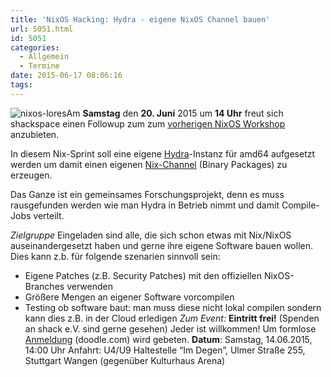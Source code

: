 ```yaml
---
title: 'NixOS Hacking: Hydra - eigene NixOS Channel bauen'
url: 5051.html
id: 5051
categories:
  - Allgemein
  - Termine
date: 2015-06-17 08:06:16
tags:
---
```


![nixos-lores](https://blog.shackspace.de/wp-content/uploads/2015/06/nixos-lores.png)Am **Samstag** den **20\. Juni** 2015 um **14 Uhr** freut sich shackspace einen Followup zum zum [vorherigen NixOS Workshop](https://blog.shackspace.de/?p=4935) anzubieten.

In diesem Nix-Sprint soll eine eigene [Hydra](https://nixos.org/hydra/)-Instanz für amd64 aufgesetzt werden um damit einen eigenen [Nix-Channel](http://nixos.org/releases/nix/nix-0.12/manual/#sec-nix-channel) (Binary Packages) zu erzeugen.

Das Ganze ist ein gemeinsames Forschungsprojekt, denn es muss rausgefunden werden wie man Hydra in Betrieb nimmt und damit Compile-Jobs verteilt.

_Zielgruppe_
Eingeladen sind alle, die sich schon etwas mit Nix/NixOS auseinandergesetzt haben und gerne ihre eigene Software bauen wollen.
Dies kann z.b. für folgende szenarien sinnvoll sein:

*   Eigene Patches (z.B. Security Patches) mit den offiziellen NixOS-Branches verwenden
*   Größere Mengen an eigener Software vorcompilen
*   Testing ob software baut: man muss diese nicht lokal compilen sondern kann dies z.B. in der Cloud erledigen
_Zum Event:_
**Eintritt frei!** (Spenden an shack e.V. sind gerne gesehen) Jeder ist willkommen!
Um formlose [Anmeldung](http://doodle.com/ef7tsn3w9y7c6wrv) (doodle.com) wird gebeten.
**Datum**: Samstag, 14.06.2015, 14:00 Uhr
Anfahrt: U4/U9 Haltestelle “Im Degen”, Ulmer Straße 255, Stuttgart Wangen (gegenüber Kulturhaus Arena)